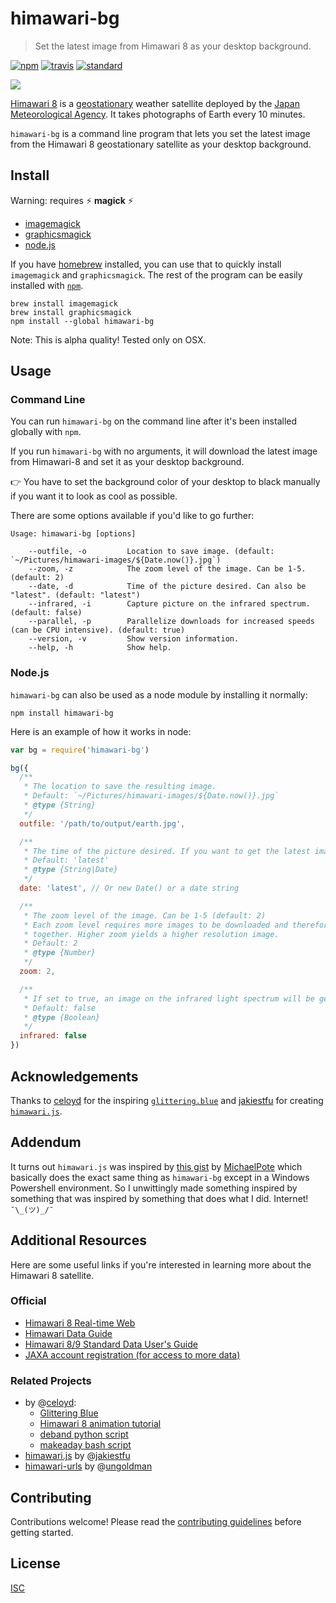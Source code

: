 # himawari-bg

> Set the latest image from Himawari 8 as your desktop background.

[![npm][npm-image]][npm-url]
[![travis][travis-image]][travis-url]
[![standard][standard-image]][standard-url]

[npm-image]: https://img.shields.io/npm/v/himawari-bg.svg?style=flat-square
[npm-url]: https://www.npmjs.com/package/himawari-bg
[travis-image]: https://img.shields.io/travis/ungoldman/himawari-bg.svg?style=flat-square
[travis-url]: https://travis-ci.org/ungoldman/himawari-bg
[standard-image]: https://img.shields.io/badge/code%20style-standard-brightgreen.svg?style=flat-square
[standard-url]: http://npm.im/standard

![](screenshot.jpg)

[Himawari 8](http://himawari8.nict.go.jp/) is a [geostationary](https://en.wikipedia.org/wiki/Geostationary_orbit) weather satellite deployed by the [Japan Meteorological Agency](http://www.jma.go.jp/jma/indexe.html). It takes photographs of Earth every 10 minutes.

`himawari-bg` is a command line program that lets you set the latest image from the Himawari 8 geostationary satellite as your desktop background.

## Install

Warning: requires :zap: **magick** :zap:

* [imagemagick](http://www.imagemagick.org/script/index.php)
* [graphicsmagick](http://www.graphicsmagick.org)
* [node.js](https://nodejs.org/en/download/)

If you have [homebrew](http://brew.sh/) installed, you can use that to quickly install `imagemagick` and `graphicsmagick`. The rest of the program can be easily installed with [`npm`](https://www.npmjs.com/).

```
brew install imagemagick
brew install graphicsmagick
npm install --global himawari-bg
```

Note: This is alpha quality! Tested only on OSX.

## Usage

### Command Line

You can run `himawari-bg` on the command line after it's been installed globally with `npm`.

If you run `himawari-bg` with no arguments, it will download the latest image from Himawari-8 and set it as your desktop background.

:point_right: You have to set the background color of your desktop to black manually if you want it to look as cool as possible.

There are some options available if you'd like to go further:

```
Usage: himawari-bg [options]

    --outfile, -o         Location to save image. (default: `~/Pictures/himawari-images/${Date.now()}.jpg`)
    --zoom, -z            The zoom level of the image. Can be 1-5. (default: 2)
    --date, -d            Time of the picture desired. Can also be "latest". (default: "latest")
    --infrared, -i        Capture picture on the infrared spectrum. (default: false)
    --parallel, -p        Parallelize downloads for increased speeds (can be CPU intensive). (default: true)
    --version, -v         Show version information.
    --help, -h            Show help.
```

### Node.js

`himawari-bg` can also be used as a node module by installing it normally:

```
npm install himawari-bg
```

Here is an example of how it works in node:

```js
var bg = require('himawari-bg')

bg({
  /**
   * The location to save the resulting image.
   * Default: `~/Pictures/himawari-images/${Date.now()}.jpg`
   * @type {String}
   */
  outfile: '/path/to/output/earth.jpg',

  /**
   * The time of the picture desired. If you want to get the latest image, use 'latest'.
   * Default: 'latest'
   * @type {String|Date}
   */
  date: 'latest', // Or new Date() or a date string

  /**
   * The zoom level of the image. Can be 1-5 (default: 2)
   * Each zoom level requires more images to be downloaded and therefore stitched
   * together. Higher zoom yields a higher resolution image.
   * Default: 2
   * @type {Number}
   */
  zoom: 2,

  /**
   * If set to true, an image on the infrared light spectrum will be generated
   * Default: false
   * @type {Boolean}
   */
  infrared: false
})
```

## Acknowledgements

Thanks to [celoyd](https://github.com/celoyd) for the inspiring [`glittering.blue`](https://glittering.blue/) and [jakiestfu](https://github.com/jakiestfu) for creating [`himawari.js`](https://github.com/jakiestfu/himawari.js).

## Addendum

It turns out `himawari.js` was inspired by [this gist](https://gist.github.com/MichaelPote/92fa6e65eacf26219022) by [MichaelPote](https://github.com/MichaelPote) which basically does the exact same thing as `himawari-bg` except in a Windows Powershell environment. So I unwittingly made something inspired by something that was inspired by something that does what I did. Internet! `¯\_(ツ)_/¯`

## Additional Resources

Here are some useful links if you're interested in learning more about the Himawari 8 satellite.

### Official

- [Himawari 8 Real-time Web](http://himawari8.nict.go.jp)
- [Himawari Data Guide](http://www.eorc.jaxa.jp/ptree/userguide.html)
- [Himawari 8/9 Standard Data User's Guide](http://www.data.jma.go.jp/mscweb/en/himawari89/space_segment/hsd_sample/HS_D_users_guide_en_v12.pdf)
- [JAXA account registration (for access to more data)](http://www.eorc.jaxa.jp/ptree/registration_top.html)

### Related Projects

- by @[celoyd](https://github.com/celoyd):
  - [Glittering Blue](http://glittering.blue)
  - [Himawari 8 animation tutorial](https://gist.github.com/celoyd/b92d0de6fae1f18791ef)
  - [deband python script](https://gist.github.com/celoyd/a4dd9202fe5c7978b114)
  - [makeaday bash script](https://gist.github.com/celoyd/c2293929ab3fe97ea597)
- [himawari.js](https://github.com/jakiestfu/himawari.js) by @[jakiestfu](https://github.com/jakiestfu)
- [himawari-urls](https://github.com/ungoldman/himawari-urls) by @[ungoldman](https://github.com/ungoldman)

## Contributing

Contributions welcome! Please read the [contributing guidelines](contributing.md) before getting started.

## License

[ISC](LICENSE.md)
